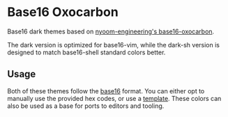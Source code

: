 # Base16 Oxocarbon

Base16 dark themes based on [nyoom-engineering's base16-oxocarbon](https://github.com/nyoom-engineering/base16-oxocarbon).

The dark version is optimized for base16-vim, while the dark-sh version is designed to match base16-shell standard colors better.

## Usage

Both of these themes follow the [base16](https://github.com/chriskempson/base16) format. You can either opt to manually use the provided hex codes, or use a [template](https://github.com/chriskempson/base16-templates-source). These colors can also be used as a base for ports to editors and tooling.
